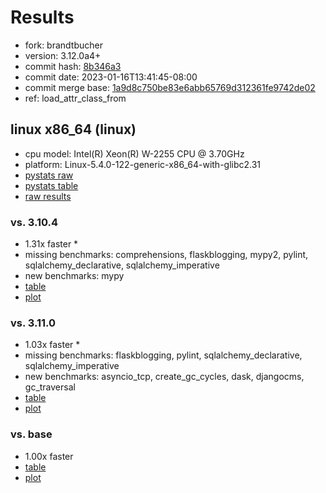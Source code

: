# Results

- fork: brandtbucher
- version: 3.12.0a4+
- commit hash: [8b346a3](https://github.com/brandtbucher/cpython/commit/8b346a3)
- commit date: 2023-01-16T13:41:45-08:00
- commit merge base: [1a9d8c750be83e6abb65769d312361fe9742de02](https://github.com/brandtbucher/cpython/commit/1a9d8c750be83e6abb65769d312361fe9742de02)
- ref: load_attr_class_from

## linux x86_64 (linux)

- cpu model: Intel(R) Xeon(R) W-2255 CPU @ 3.70GHz
- platform: Linux-5.4.0-122-generic-x86_64-with-glibc2.31
- [pystats raw](bm-20230116-linux-x86_64-brandtbucher-load_attr_class_from-3.12.0a4%2B-8b346a3-pystats.json)
- [pystats table](bm-20230116-linux-x86_64-brandtbucher-load_attr_class_from-3.12.0a4%2B-8b346a3-pystats.md)
- [raw results](bm-20230116-linux-x86_64-brandtbucher-load_attr_class_from-3.12.0a4%2B-8b346a3.json)

### vs. 3.10.4

- 1.31x faster \*
- missing benchmarks: comprehensions, flaskblogging, mypy2, pylint, sqlalchemy_declarative, sqlalchemy_imperative
- new benchmarks: mypy
- [table](bm-20230116-linux-x86_64-brandtbucher-load_attr_class_from-3.12.0a4%2B-8b346a3-vs-3.10.4.md)
- [plot](bm-20230116-linux-x86_64-brandtbucher-load_attr_class_from-3.12.0a4%2B-8b346a3-vs-3.10.4.png)

### vs. 3.11.0

- 1.03x faster \*
- missing benchmarks: flaskblogging, pylint, sqlalchemy_declarative, sqlalchemy_imperative
- new benchmarks: asyncio_tcp, create_gc_cycles, dask, djangocms, gc_traversal
- [table](bm-20230116-linux-x86_64-brandtbucher-load_attr_class_from-3.12.0a4%2B-8b346a3-vs-3.11.0.md)
- [plot](bm-20230116-linux-x86_64-brandtbucher-load_attr_class_from-3.12.0a4%2B-8b346a3-vs-3.11.0.png)

### vs. base

- 1.00x faster
- [table](bm-20230116-linux-x86_64-brandtbucher-load_attr_class_from-3.12.0a4%2B-8b346a3-vs-base.md)
- [plot](bm-20230116-linux-x86_64-brandtbucher-load_attr_class_from-3.12.0a4%2B-8b346a3-vs-base.png)

